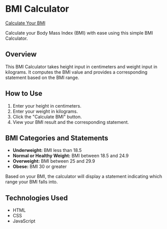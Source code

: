 # BMI Calculator

[Calculate Your BMI](https://bmi-calculator-kt100.netlify.app/)

Calculate your Body Mass Index (BMI) with ease using this simple BMI Calculator.

## Overview

This BMI Calculator takes height input in centimeters and weight input in kilograms. It computes the BMI value and provides a corresponding statement based on the BMI range.

## How to Use

1. Enter your height in centimeters.
2. Enter your weight in kilograms.
3. Click the "Calculate BMI" button.
4. View your BMI result and the corresponding statement.

## BMI Categories and Statements

- **Underweight:** BMI less than 18.5
- **Normal or Healthy Weight:** BMI between 18.5 and 24.9
- **Overweight:** BMI between 25 and 29.9
- **Obese:** BMI 30 or greater

Based on your BMI, the calculator will display a statement indicating which range your BMI falls into.

## Technologies Used

- HTML
- CSS
- JavaScript


